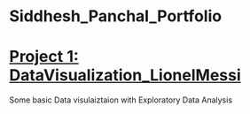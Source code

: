 # Siddhesh_Panchal_Portfolio

# [Project 1: DataVisualization_LionelMessi](https://github.com/Catalian10/DataVisualization_LionelMessi)
Some basic Data visulaiztaion with Exploratory Data Analysis
